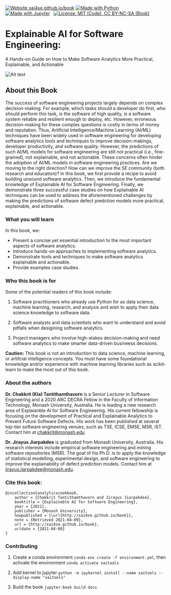 [![Website xai4se.github.io/book](https://img.shields.io/website-up-down-green-red/https/xai4se.github.io/book.svg)](https://xai4se.github.io/book)
[![Made with Python](https://img.shields.io/badge/Made%20with-Python-blue.svg)](https://www.python.org/)
&nbsp;
[![Made with Jupyter](https://img.shields.io/badge/Made%20with-Jupyter-orange.svg)](https://www.jupyter.org/)
&nbsp;
[![License: MIT (Code), CC BY-NC-SA (Book)](https://img.shields.io/badge/License-MIT_(Code),_CC_BY--NC--SA_4.0_(Book)-blue.svg)](https://github.com/xai4se/xai4se.github.io/blob/master/LICENSE.md)

# Explainable AI for Software Engineering: 

A Hands-on Guide on How to Make Software Analytics More Practical, Explainable, and Actionable


![Alt text](https://xai4se.github.io/book/_images/front-banner.png?raw=true "Book Cover")


## About this Book

The success of software engineering projects largely depends on complex decision-making. For example, which tasks should a developer do first, who should perform this task, is the software of high quality, is a software system reliable and resilient enough to deploy, etc. However, erroneous decision-making for these complex questions is costly in terms of money and reputation. Thus, Artificial Intelligence/Machine Learning (AI/ML) techniques have been widely used in software engineering for developing software analytics tools and techniques to improve decision-makings, developer productivity, and software quality. However, the predictions of such AI/ML models for software engineering are still not practical (i.e., fine-grained), not explainable, and not actionable. These concerns often hinder the adoption of AI/ML models in software engineering practices. Are we moving to the right direction? How can we improve the SE community (both research and education)? In this book, we first provide a recipe to avoid building unsound software analytics. Then, we introduce the fundamental knowledge of Explainable AI for Software Engineering. Finally, we demonstrate three successful case studies on how Explainable AI techniques can be used to address the aforementioned challenges by making the predictions of software defect predction models more practical, explainable, and actionable.

### What you will learn

In this book, we:

* Present a concise yet essential introduction to the most important aspects of software analytics.
* Introduce hands-on approaches to implementing software analytics.
* Demonstrate tools and techniques to make software analytics explainable and actionable.
* Provide examples case studies.

### Who this book is for

Some of the potential readers of this book include:

1. Software practitioners who already use Python for as data science, machine learning, research, and analysis and wish to apply their data science knowledge to software data.

2. Software analysts and data scientists who want to understand and avoid pitfalls when desigining software analytics.

3. Project managers who involve high-stakes decision-making and need software analytics to make smarter data-driven busineess decisions.

**Caution:** This book is not an introduction to data science, machine learning, or artifcial intelligence concepts. You must have some foundational knowledge and/or experience with machine learning libraries such as scikit-learn to make the most out of this book.

### About the authors

**Dr. Chakkrit (Kla) Tantithamthavorn** is a Senior Lecturer in Software Engineering and a 2020 ARC DECRA Fellow in the Faculty of Information Technology, Monash University, Australia. He is leading a new research area of Explaianble AI for Software Engineering. His current fellowship is focusing on the development of Practical and Explainable Analytics to Prevent Future Software Defects. His work has been published at several top-tier software engineering venues, such as TSE, ICSE, EMSE, MSR, IST. Contact him at chakkrit@monash.edu.

**Dr. Jirayus Jiarpakdee** is graduated from Monash University, Australia. His research interests include empirical software engineering and mining software repositories (MSR). The goal of his Ph.D. is to apply the knowledge of statistical modelling, experimental design, and software engineering to improve the explainability of defect prediction models. Contact him at jirayus.jiarpakdee@monash.edu.


### Cite this book:

```
@incollection{analyticscookbook,
    author = {Chakkrit Tantithamthavorn and Jirayus Jiarpakdee},
    booktitle = {Explainable AI for Software Engineering},
    year = {2021},
    publisher = {Monash University},
    howpublished = {\url{http://xai4se.github.io/book}},
    note = {Retrieved 2021-04-09},
    url = {http://xai4se.github.io/book},
    urldate = {2021-04-09}
}
```

### Contributing

1. Create a conda environment ```conda env create -f environment.yml```, then activate the environment ```conda activate xaitools```

2. Add kernel to jupyter ```python -m ipykernel install --name xaitools --display-name "xaitools"```

3. Build the book ```jupyter-book build docs```

